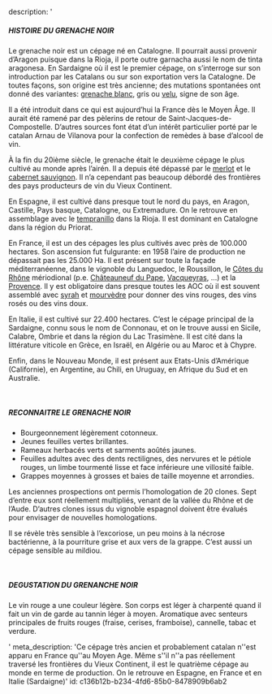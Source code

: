 description: '<h5><strong>HISTOIRE DU GRENACHE NOIR</strong><br></h5><p>Le grenache noir est un cépage né en Catalogne. Il pourrait aussi provenir d’Aragon puisque dans la Rioja, il porte outre garnacha aussi le nom de tinta aragonesa. En Sardaigne où il est le premier cépage, on s’interroge sur son introduction par les Catalans ou sur son exportation vers la Catalogne. De toutes façons, son origine est très ancienne; des mutations spontanées ont donné des variantes: <a href="/fr/grape/grenache-blanc">grenache blanc</a>, gris ou <a href="/fr/grape/lledoner-pelut">velu</a>, signe de son âge.</p><p>Il a été introduit dans ce qui est aujourd’hui la France dès le Moyen Âge. Il aurait été ramené par des pèlerins de retour de Saint-Jacques-de-Compostelle. D’autres sources font état d’un intérêt particulier porté par le catalan Arnau de Vilanova pour la confection de remèdes à base d’alcool de vin.</p><p>À la fin du 20ième siècle, le grenache était le deuxième cépage le plus cultivé au monde après l’airén. Il a depuis été dépassé par le <a href="/fr/grape/merlot">merlot</a> et le <a href="/fr/grape/cabernet-sauvignon">cabernet sauvignon</a>. Il n’a cependant pas beaucoup débordé des frontières des pays producteurs de vin du Vieux Continent.</p><p>En Espagne, il est cultivé dans presque tout le nord du pays, en Aragon, Castille, Pays basque, Catalogne, ou Extremadure. On le retrouve en assemblage avec le <a href="/fr/grape/tempranillo">tempranillo</a> dans la Rioja. Il est dominant en Catalogne dans la région du Priorat.</p><p>En France, il est un des cépages les plus cultivés avec près de 100.000 hectares. Son ascension fut fulgurante: en 1958 l’aire de production ne dépassait pas les 25.000 Ha. Il est présent sur toute la façade méditerranéenne, dans le vignoble du Languedoc, le Roussillon, le <a href="/fr/region/cotes-du-rhone">Côtes du Rhône</a> mériodional (p.e. <a href="/fr/region/chateauneuf-du-pape">Châteauneuf du Pape</a>, <a href="/fr/region/vacqueyras">Vacqueyras</a>, ...) et la <a href="/fr/region/coteaux-daix-en-provence">Provence</a>. Il y est obligatoire dans presque toutes les AOC où il est souvent assemblé avec <a href="/fr/grape/syrah">syrah</a> et <a href="/fr/grape/mourvedre">mourvèdre</a> pour donner des vins rouges, des vins rosés ou des vins doux.</p><p>En Italie, il est cultivé sur 22.400 hectares. C’est le cépage principal de la Sardaigne, connu sous le nom de Connonau, et on le trouve aussi en Sicile, Calabre, Ombrie et dans la région du Lac Trasimène. Il est cité dans la littérature viticole en Grèce, en Israël, en Algérie ou au Maroc et à Chypre.</p><p>Enfin, dans le Nouveau Monde, il est présent aux Etats-Unis d’Amérique (Californie), en Argentine, au Chili, en Uruguay, en Afrique du Sud et en Australie.</p><p><br></p><h5><strong>RECONNAITRE LE GRENACHE NOIR</strong></h5><ul><li>Bourgeonnement légèrement cotonneux.</li><li>Jeunes feuilles vertes brillantes.</li><li>Rameaux herbacés verts et sarments aoûtés jaunes.</li><li>Feuilles adultes avec des dents rectilignes, des nervures et le pétiole rouges, un limbe tourmenté lisse et face inférieure une villosité faible.</li><li>Grappes moyennes à grosses et baies de taille moyenne et arrondies.</li></ul><p>Les anciennes prospections ont permis l’homologation de 20 clones. Sept d’entre eux sont réellement multipliés, venant de la vallée du Rhône et de l’Aude. D’autres clones issus du vignoble espagnol doivent être évalués pour envisager de nouvelles homologations.</p><p>Il se révèle très sensible à l’excoriose, un peu moins à la nécrose bactérienne, à la pourriture grise et aux vers de la grappe. C’est aussi un cépage sensible au mildiou.</p><p><br></p><h5><strong>DEGUSTATION DU GRENANCHE NOIR</strong></h5><p>Le vin rouge a une couleur légère. Son corps est léger à charpenté quand il fait un vin de garde au tannin léger à moyen. Aromatique avec senteurs principales de fruits rouges (fraise, cerises, framboise), cannelle, tabac et verdure.</p>'
meta_description: 'Ce cépage très ancien et probablement catalan n''est apparu en France qu''au Moyen Age. Même s''il n''a pas réellement traversé les frontières du Vieux Continent, il est le quatrième cépage au monde en terme de production. On le retrouve en Espagne, en France et en Italie (Sardaigne)'
id: c136b12b-b234-4fd6-85b0-8478909b6ab2
